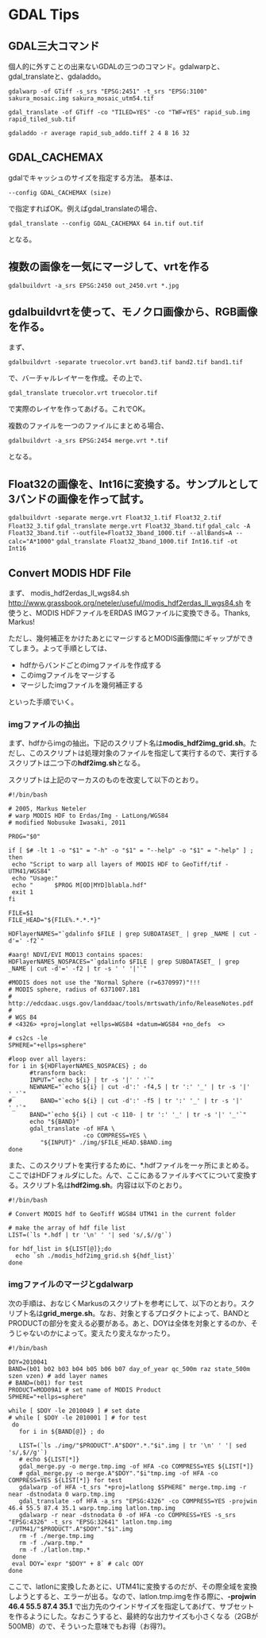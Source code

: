 # GDAL Tips 

## GDAL三大コマンド
個人的に外すことの出来ないGDALの三つのコマンド。gdalwarpと、gdal_translateと、gdaladdo。

  ```gdalwarp -of GTiff -s_srs "EPSG:2451" -t_srs "EPSG:3100" sakura_mosaic.img sakura_mosaic_utm54.tif```

  ```gdal_translate -of GTiff -co "TILED=YES" -co "TWF=YES" rapid_sub.img rapid_tiled_sub.tif```

  ```gdaladdo -r average rapid_sub_addo.tiff 2 4 8 16 32```


## GDAL_CACHEMAX
gdalでキャッシュのサイズを指定する方法。
基本は、

  ```--config GDAL_CACHEMAX (size)```

で指定すればOK。例えばgdal_translateの場合、

  ```gdal_translate --config GDAL_CACHEMAX 64 in.tif out.tif```

となる。

## 複数の画像を一気にマージして、vrtを作る

```gdalbuildvrt -a_srs EPSG:2450 out_2450.vrt *.jpg```

## gdalbuildvrtを使って、モノクロ画像から、RGB画像を作る。

まず、

  ```gdalbuildvrt -separate truecolor.vrt band3.tif band2.tif band1.tif```

で、バーチャルレイヤーを作成。その上で、

  ```gdal_translate truecolor.vrt truecolor.tif```

で実際のレイヤを作ってあげる。これでOK。

複数のファイルを一つのファイルにまとめる場合、

  ```gdalbuildvrt -a_srs EPSG:2454 merge.vrt *.tif```

となる。

## Float32の画像を、Int16に変換する。サンプルとして3バンドの画像を作って試す。

  ```gdalbuildvrt -separate merge.vrt Float32_1.tif Float32_2.tif Float32_3.tif```
  ```gdal_translate merge.vrt Float32_3band.tif```
  ```gdal_calc -A Float32_3band.tif --outfile=Float32_3band_1000.tif --allBands=A --calc="A*1000"```
  ```gdal_translate Float32_3band_1000.tif Int16.tif -ot Int16```

## Convert MODIS HDF File
まず、 modis_hdf2erdas_ll_wgs84.sh http://www.grassbook.org/neteler/useful/modis_hdf2erdas_ll_wgs84.sh を使うと、MODIS HDFファイルをERDAS IMGファイルに変換できる。Thanks, Markus!

ただし、幾何補正をかけたあとにマージするとMODIS画像間にギャップができてしまう。よって手順としては、

  - hdfからバンドごとのimgファイルを作成する
  - このimgファイルをマージする
  - マージしたimgファイルを幾何補正する

といった手順でいく。

### imgファイルの抽出

まず、hdfからimgの抽出。下記のスクリプト名は**modis_hdf2img_grid.sh**。ただし、このスクリプトは処理対象のファイルを指定して実行するので、実行するスクリプトは二つ下の**hdf2img.sh**となる。

スクリプトは上記のマーカスのものを改変して以下のとおり。

    #!/bin/bash
   
    # 2005, Markus Neteler
    # warp MODIS HDF to Erdas/Img - LatLong/WGS84
    # modified Nobusuke Iwasaki, 2011
    
    PROG="$0"
    
    if [ $# -lt 1 -o "$1" = "-h" -o "$1" = "--help" -o "$1" = "-help" ] ; then
     echo "Script to warp all layers of MODIS HDF to GeoTiff/tif - UTM41/WGS84"
     echo "Usage:"
     echo "      $PROG M[OD|MYD]blabla.hdf"
     exit 1
    fi
    
    FILE=$1
    FILE_HEAD="${FILE%.*.*.*}"
    
    HDFlayerNAMES="`gdalinfo $FILE | grep SUBDATASET_ | grep _NAME | cut -d'=' -f2`"
    
    #aarg! NDVI/EVI MOD13 contains spaces:
    HDFlayerNAMES_NOSPACES="`gdalinfo $FILE | grep SUBDATASET_ | grep _NAME | cut -d'=' -f2 | tr -s ' ' '|'`"
    
    #MODIS does not use the "Normal Sphere (r=6370997)"!!!
    # MODIS sphere, radius of 6371007.181
    # http://edcdaac.usgs.gov/landdaac/tools/mrtswath/info/ReleaseNotes.pdf
    #
    # WGS 84
    # <4326> +proj=longlat +ellps=WGS84 +datum=WGS84 +no_defs  <>
    
    # cs2cs -le
    SPHERE="+ellps=sphere"
    
    #loop over all layers:
    for i in ${HDFlayerNAMES_NOSPACES} ; do
          #transform back:
          INPUT="`echo ${i} | tr -s '|' ' '`"
          NEWNAME="`echo ${i} | cut -d':' -f4,5 | tr ':' '_' | tr -s '|' '_'`"
    #        BAND="`echo ${i} | cut -d':' -f5 | tr ':' '_' | tr -s '|' '_'`"
          BAND="`echo ${i} | cut -c 110- | tr ':' '_' | tr -s '|' '_'`"
          echo "${BAND}"        
          gdal_translate -of HFA \
                         -co COMPRESS=YES \
             "${INPUT}" ./img/$FILE_HEAD.$BAND.img
    done


また、このスクリプトを実行するために、*.hdfファイルを一ヶ所にまとめる。ここではHDFフォルダにした。んで、ここにあるファイルすべてについて変換する。スクリプト名は**hdf2img.sh**。内容は以下のとおり。

    #!/bin/bash
    
    # Convert MODIS hdf to GeoTiff WGS84 UTM41 in the current folder
    
    # make the array of hdf file list
    LIST=(`ls *.hdf | tr '\n' ' '| sed 's/,$//g'`)
    
    for hdf_list in ${LIST[@]};do
      echo `sh ./modis_hdf2img_grid.sh ${hdf_list}`
    done

### imgファイルのマージとgdalwarp 

次の手順は、おなじくMarkusのスクリプトを参考にして、以下のとおり。スクリプト名は**grid_merge.sh**。なお、対象とするプロダクトによって、BANDとPRODUCTの部分を変える必要がある。あと、DOYは全体を対象とするのか、そうじゃないのかによって。変えたり変えなかったり。

    #!/bin/bash
    
    DOY=2010041
    BAND=(b01 b02 b03 b04 b05 b06 b07 day_of_year qc_500m raz state_500m szen vzen) # add layer names
    # BAND=(b01) for test
    PRODUCT=MOD09A1 # set name of MODIS Product
    SPHERE="+ellps=sphere"
    
    while [ $DOY -le 2010049 ] # set date
    # while [ $DOY -le 2010001 ] # for test
     do
       for i in ${BAND[@]} ; do
       
       LIST=(`ls ./img/"$PRODUCT".A"$DOY".*."$i".img | tr '\n' ' '| sed 's/,$//g'`)
       # echo ${LIST[*]}
       gdal_merge.py -o merge.tmp.img -of HFA -co COMPRESS=YES ${LIST[*]}
       # gdal_merge.py -o merge.A"$DOY"."$i"tmp.img -of HFA -co COMPRESS=YES ${LIST[*]} for test
       gdalwarp -of HFA -t_srs "+proj=latlong $SPHERE" merge.tmp.img -r near -dstnodata 0 warp.tmp.img
       gdal_translate -of HFA -a_srs "EPSG:4326" -co COMPRESS=YES -projwin 46.4 55.5 87.4 35.1 warp.tmp.img latlon.tmp.img
       gdalwarp -r near -dstnodata 0 -of HFA -co COMPRESS=YES -s_srs "EPSG:4326" -t_srs "EPSG:32641" latlon.tmp.img ./UTM41/"$PRODUCT".A"$DOY"."$i".img
       rm -f ./merge.tmp.img
       rm -f ./warp.tmp.*
       rm -f ./latlon.tmp.*
     done
     eval DOY=`expr "$DOY" + 8` # calc ODY
    done

ここで、latlonに変換したあとに、UTM41に変換するのだが、その際全域を変換しようとすると、エラーが出る。なので、latlon.tmp.imgを作る際に、**-projwin 46.4 55.5 87.4 35.1** で出力先のウインドサイズを指定してあげて、サブセットを作るようにした。なおこうすると、最終的な出力サイズも小さくなる（2GBが500MB）ので、そういった意味でもお得（お得?)。

